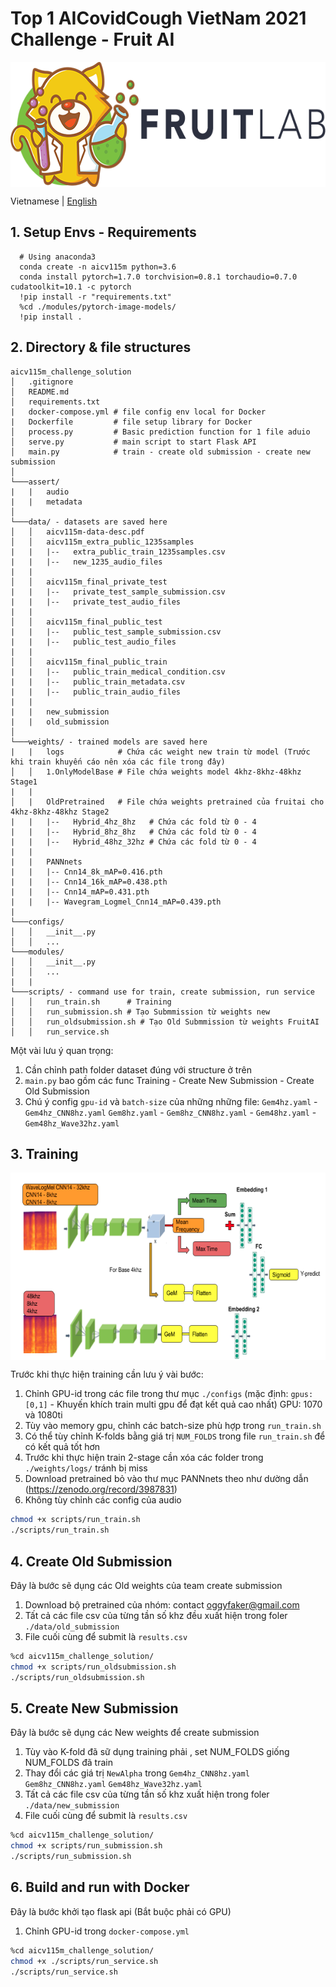 # Top 1 AICovidCough VietNam 2021 Challenge - Fruit AI
<p align="center">
 <img src="./icons/Icons.png" align="middle" width = "600" height = "200" />
<p align="center">

 Vietnamese | [English](README.md)

 ## 1. Setup Envs - Requirements
```
  # Using anaconda3
  conda create -n aicv115m python=3.6
  conda install pytorch=1.7.0 torchvision=0.8.1 torchaudio=0.7.0 cudatoolkit=10.1 -c pytorch
  !pip install -r "requirements.txt"
  %cd ./modules/pytorch-image-models/
  !pip install .
```
  
## 2. Directory & file structures
```
aicv115m_challenge_solution
│   .gitignore
│   README.md
│   requirements.txt
|   docker-compose.yml # file config env local for Docker
|   Dockerfile         # file setup library for Docker
│   process.py         # Basic prediction function for 1 file aduio
│   serve.py           # main script to start Flask API
│   main.py            # train - create old submission - create new submission
│
└───assert/
|   |   audio
|   |   metadata
│
└───data/ - datasets are saved here
│   │   aicv115m-data-desc.pdf
│   │   aicv115m_extra_public_1235samples
|   |   |--   extra_public_train_1235samples.csv
|   |   |--   new_1235_audio_files
|   |   
│   │   aicv115m_final_private_test
|   |   |--   private_test_sample_submission.csv
|   |   |--   private_test_audio_files
|   |   
│   │   aicv115m_final_public_test
|   |   |--   public_test_sample_submission.csv
|   |   |--   public_test_audio_files
|   |   
│   │   aicv115m_final_public_train
|   |   |--   public_train_medical_condition.csv
|   |   |--   public_train_metadata.csv
|   |   |--   public_train_audio_files
|   |   
|   |   new_submission
|   |   old_submission
│
└───weights/ - trained models are saved here
|   |   logs            # Chứa các weight new train từ model (Trước khi train khuyến cáo nên xóa các file trong đây)
│   │   1.OnlyModelBase # File chứa weights model 4khz-8khz-48khz Stage1
|   |   
│   |   OldPretrained   # File chứa weights pretrained của fruitai cho 4khz-8khz-48khz Stage2
|   |   |--   Hybrid_4hz_8hz   # Chứa các fold từ 0 - 4
|   |   |--   Hybrid_8hz_8hz   # Chứa các fold từ 0 - 4
|   |   |--   Hybrid_48hz_32hz # Chứa các fold từ 0 - 4
|   |   
|   |   PANNnets
|   |   |-- Cnn14_8k_mAP=0.416.pth
|   |   |-- Cnn14_16k_mAP=0.438.pth
|   |   |-- Cnn14_mAP=0.431.pth
|   |   |-- Wavegram_Logmel_Cnn14_mAP=0.439.pth
|   
└───configs/
│   │   __init__.py
│   │   ...
└───modules/
│   │   __init__.py
│   │   ...
|   |
└───scripts/ - command use for train, create submission, run service
│   │   run_train.sh      # Training
│   │   run_submission.sh # Tạo Submmission từ weights new
│   │   run_oldsubmission.sh # Tạo Old Submmission từ weights FruitAI
│   │   run_service.sh  
```
Một vài lưu ý quan trọng:
1. Cần chỉnh path folder dataset đúng với structure ở trên 
2. `main.py` bao gồm các func Training - Create New Submission - Create Old Submission 
3. Chú ý config `gpu-id` và `batch-size` của những những file: `Gem4hz.yaml` - `Gem4hz_CNN8hz.yaml` 
  `Gem8hz.yaml` - `Gem8hz_CNN8hz.yaml` - `Gem48hz.yaml` - `Gem48hz_Wave32hz.yaml` 

## 3. Training
<p align="center">
 <img src="./icons/model.png" align="middle" width = "600" height = "300" />
<p align="center">
  
Trước khi thực hiện training cần lưu ý vài bước:
1. Chỉnh GPU-id trong các file trong thư mục `./configs` (mặc định: `gpus: [0,1]` - Khuyến khích train multi gpu để đạt kết quả cao nhất)
   GPU: 1070 và 1080ti
2. Tùy vào memory gpu, chỉnh các batch-size phù hợp trong `run_train.sh`
3. Có thể tùy chỉnh K-folds bằng giá trị `NUM_FOLDS` trong file `run_train.sh` để có kết quả tốt hơn
4. Trước khi thực hiện train 2-stage cần xóa các folder trong `./weights/logs/` tránh bị miss
5. Download pretrained bỏ vào thư mục PANNnets theo như dường dẫn (https://zenodo.org/record/3987831)
6. Không tùy chỉnh các config của audio   
```bash
chmod +x scripts/run_train.sh
./scripts/run_train.sh
```
## 4. Create Old Submission
Đây là bước sẽ dụng các Old weights của team create submission
1. Download bộ pretrained của nhóm: contact oggyfaker@gmail.com
2. Tất cả các file csv của từng tần số khz đều xuất hiện trong foler `./data/old_submission`
3. File cuối cùng để submit là `results.csv`
```bash
%cd aicv115m_challenge_solution/
chmod +x scripts/run_oldsubmission.sh
./scripts/run_oldsubmission.sh
```
 
## 5. Create New Submission
Đây là bước sẽ dụng các New weights để create submission
1. Tùy vào K-fold đã sữ dụng training phải , set NUM_FOLDS giống NUM_FOLDS đã train
2. Thay đổi các giá trị `NewAlpha` trong `Gem4hz_CNN8hz.yaml` `Gem8hz_CNN8hz.yaml` `Gem48hz_Wave32hz.yaml` 
2. Tất cả các file csv của từng tần số khz xuất hiện trong foler `./data/new_submission`
3. File cuối cùng để submit là `results.csv` 
```bash
%cd aicv115m_challenge_solution/
chmod +x scripts/run_submission.sh
./scripts/run_submission.sh
```

## 6. Build and run with Docker
Đây là bước khởi tạo flask api (Bắt buộc phải có GPU)
1. Chỉnh GPU-id trong `docker-compose.yml`
```bash
%cd aicv115m_challenge_solution/
chmod +x ./scripts/run_service.sh
./scripts/run_service.sh
```

